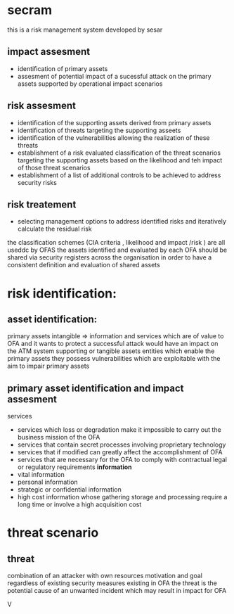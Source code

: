 # secram 
this is a risk management system developed by sesar 
## impact assesment
- identification of primary assets
- assesment of potential impact of a sucessful attack on the primary assets supported by operational impact scenarios

## risk assesment
- identification of the supporting assets derived from primary assets
- identification of threats targeting the supporting asseets
- identification of the vulnerabilities allowing the realization of these threats
- establishment of a risk evaluated classification of the threat scenarios targeting the supporting assets based on the likelihood and teh impact of those threat scenarios
- establishment of a list of additional controls to be achieved to address security risks


## risk treatement 
- selecting management options to address identified risks and iteratively calculate the residual risk 

the classification schemes (CIA criteria , likelihood and impact /risk ) are all useddc by OFAS
the assets identified and evaluated by each OFA should be shared via security registers across the organisation in order to have a consistent definition and evaluation of shared assets

# risk identification:

## asset identification:
primary assets
	intangible => information and services which are of value to OFA and it wants to protect
	a successful attack would have an impact on the ATM system
supporting or tangible assets
	entities which enable the primary assets
	they possess vulnerabilities which are exploitable with the aim to impair primary assets


## primary asset identification and impact assesment
services
- services which loss or degradation make it impossible to carry out the business mission of the OFA
- services that contain secret processes involving proprietary technology 
- services that if modified can greatly affect the accomplishment of OFA
- services that are necessary for the OFA to comply with contractual legal or regulatory requirements
**information**
- vital information
- personal information 
- strategic or confidential information 
- high cost information whose gathering storage and processing require a long time or involve a high acquisition cost


# threat scenario
## threat
combination of an attacker with own resources motivation and goal regardless of existing security measures existing in OFA 
the threat is the potential cause of an unwanted incident which may result in impact for OFA

V